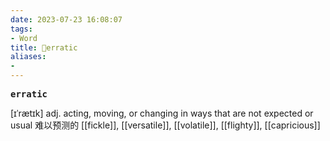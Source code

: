 ```yaml
---
date: 2023-07-23 16:08:07
tags: 
- Word
title: 📖erratic
aliases: 
- 
---
```


<pre><strong>erratic</strong></pre>
[ɪˈrætɪk]
adj. acting, moving, or changing in ways that are not expected or usual
难以预测的
[[fickle]], [[versatile]],
[[volatile]], [[flighty]],
[[capricious]]